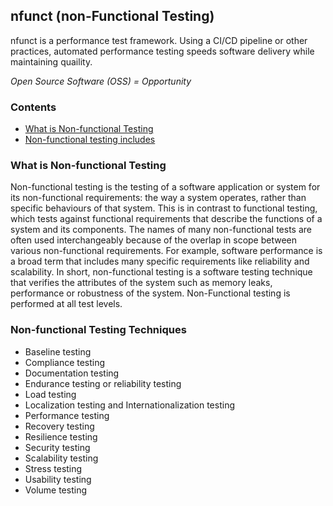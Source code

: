 ## nfunct (non-Functional Testing)
[//]: # (<img src="https://th.bing.com/th/id/OIP.iHbPgMP5K4WWaP2RDBD37wHaHa?w=148&h=180&c=7&o=5&pid=1.7" height="60" width="60">)

nfunct is a performance test framework. Using a CI/CD pipeline or other practices, automated performance testing speeds software delivery while maintaining quaility.

*Open Source Software (OSS) = Opportunity*

### Contents

  * [What is Non-functional Testing][what_is_non-functional_testing]
  * [Non-functional testing includes][non-functional_testing_includes]

### What is Non-functional Testing

Non-functional testing is the testing of a software application or system for its non-functional requirements: the way a system operates, rather than specific behaviours of that system. This is in contrast to functional testing, which tests against functional requirements that describe the functions of a system and its components. The names of many non-functional tests are often used interchangeably because of the overlap in scope between various non-functional requirements. For example, software performance is a broad term that includes many specific requirements like reliability and scalability. In short, non-functional testing is a software testing technique that verifies the attributes of the system such as memory leaks, performance or robustness of the system. Non-Functional testing is performed at all test levels.

### Non-functional Testing Techniques

  * Baseline testing
  * Compliance testing
  * Documentation testing
  * Endurance testing or reliability testing
  * Load testing
  * Localization testing and Internationalization testing
  * Performance testing
  * Recovery testing
  * Resilience testing
  * Security testing
  * Scalability testing
  * Stress testing
  * Usability testing
  * Volume testing

[//]: # (These are reference links used in the body of this note and get stripped out when the markdown processor does its job. There is no need to format nicely because it shouldn't be seen. Thanks SO - http://stackoverflow.com/questions/4823468/store-comments-in-markdown-syntax)

  [what_is_non-functional_testing]: <https://github.com/csmiga/nfunct/blob/master/README.md#what-is-non-functional-testing>
  [non-functional_testing_includes]: <https://github.com/csmiga/nfunct/blob/master/README.md#non-functional-testing-techniques>
 